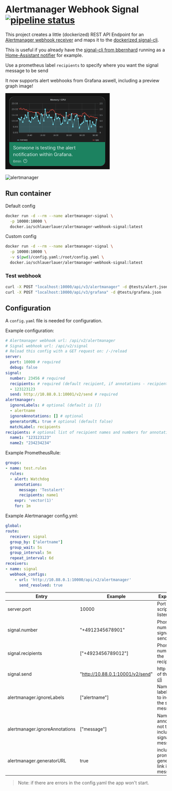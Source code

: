 # Alertmanager Webhook Signal [![pipeline status](https://gitlab.com/schlauerlauer/alertmanager-webhook-signal/badges/main/pipeline.svg)](https://gitlab.com/schlauerlauer/alertmanager-webhook-signal/-/commits/main)

This project creates a little (dockerized) REST API Endpoint for an [Alertmanager webhook receiver](https://prometheus.io/docs/alerting/latest/configuration/#webhook_config)
and maps it to the [dockerized signal-cli](https://github.com/bbernhard/signal-cli-rest-api).

This is useful if you already have the [signal-cli from bbernhard](https://github.com/bbernhard/signal-cli-rest-api) running as a [Home-Assistant notifier](https://www.home-assistant.io/integrations/signal_messenger/) for example.

Use a prometheus label `recipients` to specify where you want the signal message to be send

It now supports alert webhooks from Grafana aswell, including a preview graph image!

![grafana](media/grafana.png)

![alertmanager](media/alertmanager.jpg)

## Run container

Default config

```bash
docker run -d --rm --name alertmanager-signal \
  -p 10000:10000 \
  docker.io/schlauerlauer/alertmanager-webhook-signal:latest
```

Custom config

```bash
docker run -d --rm --name alertmanager-signal \
  -p 10000:10000 \
  -v $(pwd)/config.yaml:/root/config.yaml \
  docker.io/schlauerlauer/alertmanager-webhook-signal:latest
```

### Test webhook

```bash
curl -X POST "localhost:10000/api/v3/alertmanager" -d @tests/alert.json
curl -X POST "localhost:10000/api/v3/grafana" -d @tests/grafana.json
```

## Configuration

A `config.yaml` file is needed for configuration.

Example configuration:

```yaml
# Alertmanager webhook url: /api/v2/alertmanager
# Signal webhook url: /api/v2/signal
# Reload this config with a GET request on: /-/reload
server:
  port: 10000 # required
  debug: false
signal:
  number: 23456 # required
  recipients: # required (default recipient, if annotations - recipients is not set in the alert)
  - 123123123
  send: http://10.88.0.1:10001/v2/send # required
alertmanager:
  ignoreLabels: # optional (default is [])
  - alertname
  ignoreAnnotations: [] # optional
  generatorURL: true # optional (default false)
  matchLabel: recipients
recipients: # optional list of recipient names and numbers for annotation matching
  name1: "123123123"
  name2: "234234234"
```

Example PrometheusRule:

```yaml
groups:
- name: test.rules
  rules:
  - alert: Watchdog
    annotations:
      message: 'Testalert'
      recipients: name1
    expr: 'vector(1)'
    for: 1m
```

Example Alertmanager config.yml:

```yaml
global:
route:
  receiver: signal
  group_by: ["alertname"]
  group_wait: 5s
  group_interval: 5m
  repeat_interval: 6d
receivers:
- name: signal
  webhook_configs:
    - url: 'http://10.88.0.1:10000/api/v2/alertmanager'
      send_resolved: true
```

Entry | Example | Explanation | Required
-|-|-|-
server.port | 10000 | Port the script should listen on | yes
signal.number | "+4912345678901" | Phone number of signal cli sender | yes
signal.recipients | ["+4923456789012"] | Phone number(s) of the recipients | yes
signal.send | "http://10.88.0.1:10001/v2/send" | http endpoint of the [signal cli](https://github.com/bbernhard/signal-cli-rest-api) | yes
alertmanager.ignoreLabels | ["alertname"] | Name of label(s) not to include in the signal message | no
alertmanager.ignoreAnnotations | ["message"] | Name of annotation(s) not to include in the signal message | no
alertmanager.generatorURL | true | include prometheus generator link in signal message | no

> Note: if there are errors in the config.yaml the app won't start.
